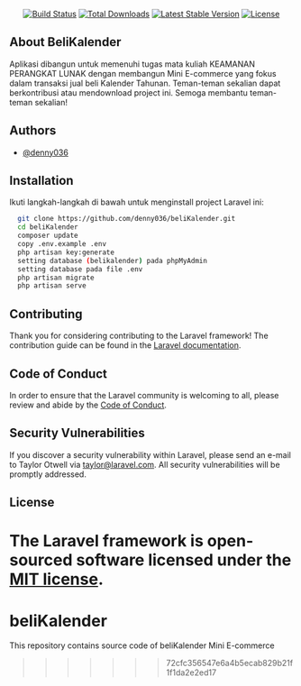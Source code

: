 <p align="center">
<a href="https://travis-ci.org/laravel/framework"><img src="https://travis-ci.org/laravel/framework.svg" alt="Build Status"></a>
<a href="https://packagist.org/packages/laravel/framework"><img src="https://poser.pugx.org/laravel/framework/d/total.svg" alt="Total Downloads"></a>
<a href="https://packagist.org/packages/laravel/framework"><img src="https://poser.pugx.org/laravel/framework/v/stable.svg" alt="Latest Stable Version"></a>
<a href="https://packagist.org/packages/laravel/framework"><img src="https://poser.pugx.org/laravel/framework/license.svg" alt="License"></a>
</p>

## About BeliKalender
Aplikasi dibangun untuk memenuhi tugas mata kuliah KEAMANAN PERANGKAT LUNAK dengan membangun Mini E-commerce yang fokus dalam transaksi jual beli Kalender Tahunan. Teman-teman sekalian dapat berkontribusi atau mendownload project ini. Semoga membantu teman-teman sekalian!

## Authors

- [@denny036](https://github.com/denny036)

## Installation

Ikuti langkah-langkah di bawah untuk menginstall project Laravel ini:

```bash
  git clone https://github.com/denny036/beliKalender.git
  cd beliKalender
  composer update
  copy .env.example .env
  php artisan key:generate
  setting database (belikalender) pada phpMyAdmin
  setting database pada file .env
  php artisan migrate
  php artisan serve
```
## Contributing

Thank you for considering contributing to the Laravel framework! The contribution guide can be found in the [Laravel documentation](https://laravel.com/docs/contributions).

## Code of Conduct

In order to ensure that the Laravel community is welcoming to all, please review and abide by the [Code of Conduct](https://laravel.com/docs/contributions#code-of-conduct).

## Security Vulnerabilities

If you discover a security vulnerability within Laravel, please send an e-mail to Taylor Otwell via [taylor@laravel.com](mailto:taylor@laravel.com). All security vulnerabilities will be promptly addressed.

## License

The Laravel framework is open-sourced software licensed under the [MIT license](https://opensource.org/licenses/MIT).
=======
# beliKalender
This repository contains source code of beliKalender Mini E-commerce
>>>>>>> 72cfc356547e6a4b5ecab829b21f1f1da2e2ed17
